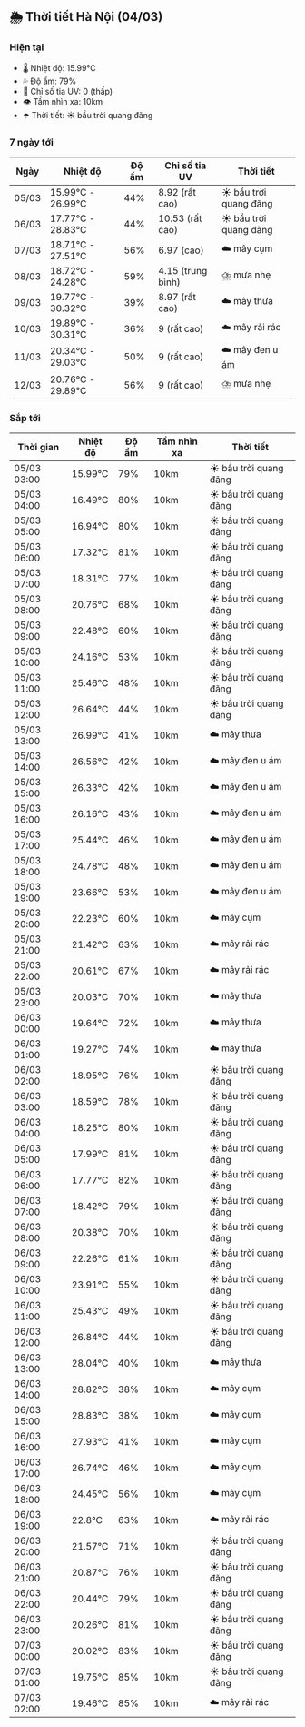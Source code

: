 ## 🌦️ Thời tiết Hà Nội (04/03)

### Hiện tại

- 🌡️ Nhiệt độ: 15.99℃
- 💦 Độ ẩm: 79%
- 🌟 Chỉ số tia UV: 0 (thấp)
- 👁️ Tầm nhìn xa: 10km
- ☂️ Thời tiết: ☀️ bầu trời quang đãng

### 7 ngày tới

| Ngày | Nhiệt độ | Độ ẩm | Chỉ số tia UV | Thời tiết |
| --- | --- | --- | --- | --- |
| 05/03 | 15.99℃ - 26.99℃ | 44% | 8.92 (rất cao) | ☀️ bầu trời quang đãng |
| 06/03 | 17.77℃ - 28.83℃ | 44% | 10.53 (rất cao) | ☀️ bầu trời quang đãng |
| 07/03 | 18.71℃ - 27.51℃ | 56% | 6.97 (cao) | ☁️ mây cụm |
| 08/03 | 18.72℃ - 24.28℃ | 59% | 4.15 (trung bình) | ⛈️ mưa nhẹ |
| 09/03 | 19.77℃ - 30.32℃ | 39% | 8.97 (rất cao) | ☁️ mây thưa |
| 10/03 | 19.89℃ - 30.31℃ | 36% | 9 (rất cao) | ☁️ mây rải rác |
| 11/03 | 20.34℃ - 29.03℃ | 50% | 9 (rất cao) | ☁️ mây đen u ám |
| 12/03 | 20.76℃ - 29.89℃ | 56% | 9 (rất cao) | ⛈️ mưa nhẹ |

### Sắp tới

| Thời gian | Nhiệt độ | Độ ẩm | Tầm nhìn xa | Thời tiết |
| --- | --- | --- | --- | --- |
| 05/03 03:00 | 15.99℃ | 79% | 10km | ☀️ bầu trời quang đãng |
| 05/03 04:00 | 16.49℃ | 80% | 10km | ☀️ bầu trời quang đãng |
| 05/03 05:00 | 16.94℃ | 80% | 10km | ☀️ bầu trời quang đãng |
| 05/03 06:00 | 17.32℃ | 81% | 10km | ☀️ bầu trời quang đãng |
| 05/03 07:00 | 18.31℃ | 77% | 10km | ☀️ bầu trời quang đãng |
| 05/03 08:00 | 20.76℃ | 68% | 10km | ☀️ bầu trời quang đãng |
| 05/03 09:00 | 22.48℃ | 60% | 10km | ☀️ bầu trời quang đãng |
| 05/03 10:00 | 24.16℃ | 53% | 10km | ☀️ bầu trời quang đãng |
| 05/03 11:00 | 25.46℃ | 48% | 10km | ☀️ bầu trời quang đãng |
| 05/03 12:00 | 26.64℃ | 44% | 10km | ☀️ bầu trời quang đãng |
| 05/03 13:00 | 26.99℃ | 41% | 10km | ☁️ mây thưa |
| 05/03 14:00 | 26.56℃ | 42% | 10km | ☁️ mây đen u ám |
| 05/03 15:00 | 26.33℃ | 42% | 10km | ☁️ mây đen u ám |
| 05/03 16:00 | 26.16℃ | 43% | 10km | ☁️ mây đen u ám |
| 05/03 17:00 | 25.44℃ | 46% | 10km | ☁️ mây đen u ám |
| 05/03 18:00 | 24.78℃ | 48% | 10km | ☁️ mây đen u ám |
| 05/03 19:00 | 23.66℃ | 53% | 10km | ☁️ mây đen u ám |
| 05/03 20:00 | 22.23℃ | 60% | 10km | ☁️ mây cụm |
| 05/03 21:00 | 21.42℃ | 63% | 10km | ☁️ mây rải rác |
| 05/03 22:00 | 20.61℃ | 67% | 10km | ☁️ mây rải rác |
| 05/03 23:00 | 20.03℃ | 70% | 10km | ☁️ mây thưa |
| 06/03 00:00 | 19.64℃ | 72% | 10km | ☁️ mây thưa |
| 06/03 01:00 | 19.27℃ | 74% | 10km | ☁️ mây thưa |
| 06/03 02:00 | 18.95℃ | 76% | 10km | ☀️ bầu trời quang đãng |
| 06/03 03:00 | 18.59℃ | 78% | 10km | ☀️ bầu trời quang đãng |
| 06/03 04:00 | 18.25℃ | 80% | 10km | ☀️ bầu trời quang đãng |
| 06/03 05:00 | 17.99℃ | 81% | 10km | ☀️ bầu trời quang đãng |
| 06/03 06:00 | 17.77℃ | 82% | 10km | ☀️ bầu trời quang đãng |
| 06/03 07:00 | 18.42℃ | 79% | 10km | ☀️ bầu trời quang đãng |
| 06/03 08:00 | 20.38℃ | 70% | 10km | ☀️ bầu trời quang đãng |
| 06/03 09:00 | 22.26℃ | 61% | 10km | ☀️ bầu trời quang đãng |
| 06/03 10:00 | 23.91℃ | 55% | 10km | ☀️ bầu trời quang đãng |
| 06/03 11:00 | 25.43℃ | 49% | 10km | ☀️ bầu trời quang đãng |
| 06/03 12:00 | 26.84℃ | 44% | 10km | ☀️ bầu trời quang đãng |
| 06/03 13:00 | 28.04℃ | 40% | 10km | ☁️ mây thưa |
| 06/03 14:00 | 28.82℃ | 38% | 10km | ☁️ mây cụm |
| 06/03 15:00 | 28.83℃ | 38% | 10km | ☁️ mây cụm |
| 06/03 16:00 | 27.93℃ | 41% | 10km | ☁️ mây cụm |
| 06/03 17:00 | 26.74℃ | 46% | 10km | ☁️ mây cụm |
| 06/03 18:00 | 24.45℃ | 56% | 10km | ☁️ mây cụm |
| 06/03 19:00 | 22.8℃ | 63% | 10km | ☁️ mây rải rác |
| 06/03 20:00 | 21.57℃ | 71% | 10km | ☀️ bầu trời quang đãng |
| 06/03 21:00 | 20.87℃ | 76% | 10km | ☀️ bầu trời quang đãng |
| 06/03 22:00 | 20.44℃ | 79% | 10km | ☀️ bầu trời quang đãng |
| 06/03 23:00 | 20.26℃ | 81% | 10km | ☀️ bầu trời quang đãng |
| 07/03 00:00 | 20.02℃ | 83% | 10km | ☀️ bầu trời quang đãng |
| 07/03 01:00 | 19.75℃ | 85% | 10km | ☀️ bầu trời quang đãng |
| 07/03 02:00 | 19.46℃ | 85% | 10km | ☁️ mây rải rác |
